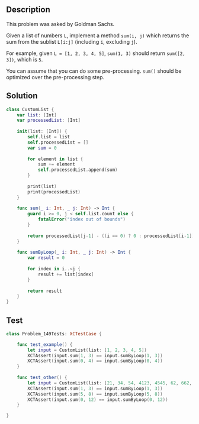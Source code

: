 ## Description

This problem was asked by Goldman Sachs.

Given a list of numbers `L`, implement a method `sum(i, j)` which returns the sum from the sublist `L[i:j]` (including `i`, excluding `j`).

For example, given `L = [1, 2, 3, 4, 5]`, `sum(1, 3)` should return `sum([2, 3])`, which is `5`.

You can assume that you can do some pre-processing. `sum()` should be optimized over the pre-processing step.

## Solution

```swift
class CustomList {
    var list: [Int]
    var processedList: [Int]
    
    init(list: [Int]) {
        self.list = list
        self.processedList = []
        var sum = 0
        
        for element in list {
            sum += element
            self.processedList.append(sum)
        }
        
        print(list)
        print(processedList)
    }
    
    func sum(_ i: Int, _ j: Int) -> Int {
        guard i >= 0, j < self.list.count else {
            fatalError("index out of bounds")
        }
        
        return processedList[j-1] - ((i == 0) ? 0 : processedList[i-1])
    }
    
    func sumByLoop(_ i: Int, _ j: Int) -> Int {
        var result = 0
        
        for index in i..<j {
            result += list[index]
        }
        
        return result
    }
}
```

## Test

```swift
class Problem_149Tests: XCTestCase {

    func test_example() {
        let input = CustomList(list: [1, 2, 3, 4, 5])
        XCTAssert(input.sum(1, 3) == input.sumByLoop(1, 3))
        XCTAssert(input.sum(0, 4) == input.sumByLoop(0, 4))
    }
    
    func test_other() {
        let input = CustomList(list: [21, 34, 54, 4123, 4545, 62, 662, 75, 234, 11, 76, 2354, 7])
        XCTAssert(input.sum(1, 3) == input.sumByLoop(1, 3))
        XCTAssert(input.sum(5, 8) == input.sumByLoop(5, 8))
        XCTAssert(input.sum(0, 12) == input.sumByLoop(0, 12))
    }

}
```